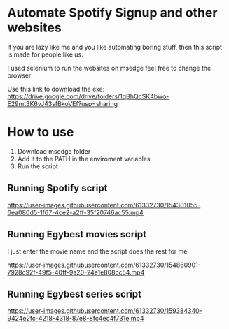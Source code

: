 # Automate Spotify Signup and other websites
If you are lazy like me and you like automating boring stuff, then this script is made for people like us.

I used selenium to run the websites on msedge feel free to change the browser

Use this link to download the exe: https://drive.google.com/drive/folders/1qBhQcSK4bwo-E29mt3K6vJ43sfBkoVEf?usp=sharing
# How to use
1. Download msedge folder
2. Add it to the PATH in the enviroment variables
3. Run the script

## Running Spotify script

https://user-images.githubusercontent.com/61332730/154301055-6ea080d5-1f67-4ce2-a2ff-35f20746ac55.mp4


## Running Egybest movies script
I just enter the movie name and the script does the rest for me

https://user-images.githubusercontent.com/61332730/154860901-7928c92f-49f5-40ff-9a20-24e1e808cc54.mp4

## Running Egybest series script

https://user-images.githubusercontent.com/61332730/159384340-9424e2fc-4218-4318-87e8-8fc4ec4f731e.mp4

